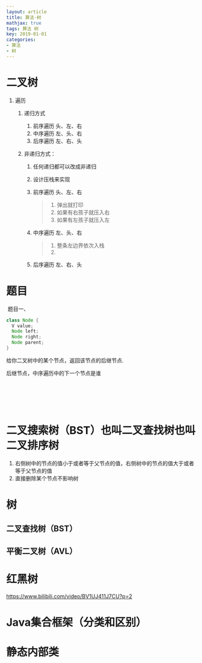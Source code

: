 ```yaml
---
layout: article
title: 算法-树
mathjax: true
tags: 算法 树
key: 2019-01-01
categories:
- 算法
- 树
---
```


# 二叉树

1. 遍历
   1. 递归方式
      1. 前序遍历 头、左、右
      2. 中序遍历 左、头、右
      3. 后序遍历 左、右、头
      
   2. 非递归方式：

      1. 任何递归都可以改成非递归

      2. 设计压栈来实现

      3. 前序遍历 头、左、右

         > 1. 弹出就打印
         > 2. 如果有右孩子就压入右
         > 3. 如果有左孩子就压入左

      4. 中序遍历 左、头、右

         > 1. 整条左边界依次入栈
         > 2. 

      5. 后序遍历 左、右、头

      
# 题目

​    题目一、

```java
class Node {
  V value;
  Node left;
  Node right;
  Node parent;
}
```

给你二叉树中的某个节点，返回该节点的后继节点.

后继节点，中序遍历中的下一个节点是谁













​      
​      
​      
​      

   

# 二叉搜索树（BST）也叫二叉查找树也叫二叉排序树

1. 右侧树中的节点的值小于或者等于父节点的值，右侧树中的节点的值大于或者等于父节点的值
2. 直接删除某个节点不影响树

# 树

## 二叉查找树（BST）

## 平衡二叉树（AVL）

# 红黑树

https://www.bilibili.com/video/BV1UJ411J7CU?p=2



# Java集合框架（分类和区别）



# 静态内部类



